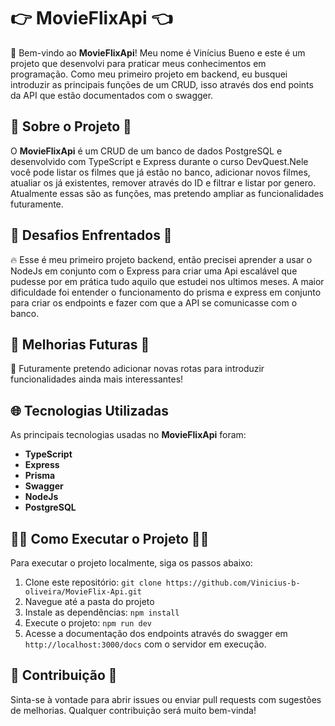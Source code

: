 # 👉 MovieFlixApi 👈

🚀 Bem-vindo ao **MovieFlixApi**! Meu nome é Vinícius Bueno e este é um projeto que desenvolvi para praticar meus conhecimentos em programação. Como meu primeiro projeto em backend, eu busquei introduzir as principais funções de um CRUD, isso através dos end points da API que estão documentados com o swagger.

## 📜 Sobre o Projeto 📜

O **MovieFlixApi** é um CRUD de um banco de dados PostgreSQL e desenvolvido com TypeScript e Express durante o curso DevQuest.Nele você pode listar os filmes que já estão no banco, adicionar novos filmes, atualiar os já existentes, remover através do ID e filtrar e listar por genero. Atualmente essas são as funções, mas pretendo ampliar as funcionalidades futuramente.

## 🚧 Desafios Enfrentados 🚧

🔥 Esse é meu primeiro projeto backend, então precisei aprender a usar o NodeJs em conjunto com o Express para criar uma Api escalável que pudesse por em prática tudo aquilo que estudei nos ultimos meses. A maior dificuldade foi entender o funcionamento do prisma e express em conjunto para criar os endpoints e fazer com que a API se comunicasse com o banco.

## 🌟 Melhorias Futuras 🌟

🔮 Futuramente pretendo adicionar novas rotas para introduzir funcionalidades ainda mais interessantes!

## 🌐 Tecnologias Utilizadas

As principais tecnologias usadas no **MovieFlixApi** foram:

- **TypeScript**
- **Express**
- **Prisma**
- **Swagger**
- **NodeJs**
- **PostgreSQL**

## 🏃‍♂️ Como Executar o Projeto 🏃‍♀️

Para executar o projeto localmente, siga os passos abaixo:

1. Clone este repositório: `git clone https://github.com/Vinicius-b-oliveira/MovieFlix-Api.git`
2. Navegue até a pasta do projeto
3. Instale as dependências: `npm install`
4. Execute o projeto: `npm run dev`
5. Acesse a documentação dos endpoints através do swagger em `http://localhost:3000/docs` com o servidor em execução.

## 🤝 Contribuição 🤝

Sinta-se à vontade para abrir issues ou enviar pull requests com sugestões de melhorias. Qualquer contribuição será muito bem-vinda!
